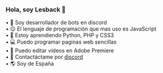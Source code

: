 ### Hola, soy Lesback 👋
• 🤖 Soy desarrollador de bots en discord  
• 😉 El lenguaje de programación que mas uso es JavaScript  
• 🌱 Estoy aprendiendo Python, PHP y CSS3  
• 💻 Puedo programar paginas web sencillas  
• 🔗 Puedo editar vídeos en Adobe Premiere  
• 💬 Contactáctame por [discord](https://discord.gg/wCVz5AsWvZ)  
• 🌎 Soy de España
